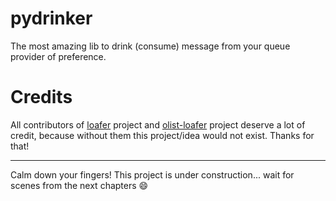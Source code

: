 # pydrinker
The most amazing lib to drink (consume) message from your queue provider of preference.

# Credits

All contributors of [loafer](https://github.com/georgeyk/loafer) project and [olist-loafer](https://github.com/olist/olist-loafer) project deserve a lot of credit, because without them this project/idea would not exist. Thanks for that!

---

Calm down your fingers! This project is under construction... wait for scenes from the next chapters :smile: